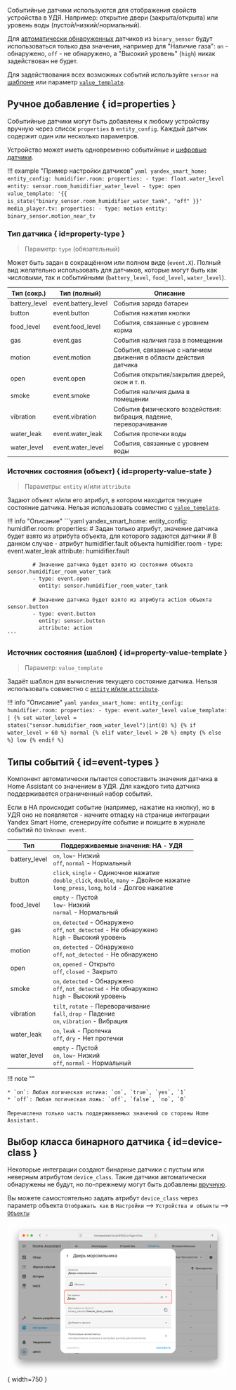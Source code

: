Событийные датчики используются для отображения свойств устройства в УДЯ. Например: открытие двери (закрыта/открыта) или уровень воды (пустой/низкий/нормальный).

Для [автоматически обнаруженных](../../supported-devices.md#event-sensor) датчиков из `binary_sensor` будут использоваться только два значения,
например для "Наличие газа": `on` - обнаружено, `off` - не обнаружено, а "Высокий уровень" (`high`) никак задействован не будет.

Для задействования всех возможных событий используйте `sensor` на [шаблоне](https://www.home-assistant.io/integrations/template/#state-based-template-binary-sensors-buttons-images-numbers-selects-and-sensors) или параметр [`value_template`](#property-value-template).

## Ручное добавление { id=properties }

Событийные датчики могут быть добавлены к любому устройству вручную через список `properties` в `entity_config`.
Каждый датчик содержит один или несколько параметров.

Устройство может иметь одновременно событийные и [цифровые датчики](float.md).

!!! example "Пример настройки датчиков"
    ```yaml
    yandex_smart_home:
      entity_config:
        humidifier.room:
          properties:
            - type: float.water_level
              entity: sensor.room_humidifier_water_level
            - type: open
              value_template: '{{ is_state("binary_sensor.room_humidifier_water_tank", "off" }}'
        media_player.tv:
          properties:
            - type: motion
              entity: binary_sensor.motion_near_tv
    ```

### Тип датчика { id=property-type }

> Параметр: `type` (обязательный)

Может быть задан в сокращённом или полном виде (`event.X`). Полный вид желательно использовать для датчиков, которые могут быть как числовыми, так и событийными (`battery_level`, `food_level`, `water_level`).

| Тип (сокр.)   | Тип (полный)        | Описание                                                            |
| ------------- | ------------------- | ------------------------------------------------------------------- |
| battery_level | event.battery_level | События заряда батареи                                              |
| button        | event.button        | События нажатия кнопки                                              |
| food_level    | event.food_level    | События, связанные с уровнем корма                                  |
| gas           | event.gas           | События наличия газа в помещении                                    |
| motion        | event.motion        | События, связанные с наличием движения в области действия датчика   |
| open          | event.open          | События открытия/закрытия дверей, окон и т. п.                      |
| smoke         | event.smoke         | События наличия дыма в помещении                                    |
| vibration     | event.vibration     | События физического воздействия: вибрация, падение, переворачивание |
| water_leak    | event.water_leak    | События протечки воды                                               |
| water_level   | event.water_level   | События, связанные с уровнем воды                                   |

### Источник состояния (объект) { id=property-value-state }

> Параметры: `entity` и/или `attribute`

Задают объект и/или его атрибут, в котором находится текущее состояние датчика. Нельзя использовать совместно с [`value_template`](#property-value-template).

!!! info "Описание"
    ```yaml
    yandex_smart_home:
      entity_config:
        humidifier.room:
          properties:
            # Задан только атрибут, значение датчика будет взято из атрибута объекта, для которого задаются датчики
            # В данном случае - атрибут humidifier.fault объекта humidifier.room
            - type: event.water_leak
              attribute: humidifier.fault

            # Значение датчика будет взято из состояния объекта sensor.humidifier_room_water_tank
            - type: event.open
              entity: sensor.humidifier_room_water_tank

            # Значение датчика будет взято из атрибута action объекта sensor.button
            - type: event.button
              entity: sensor.button
              attribute: action
    ```

### Источник состояния (шаблон) { id=property-value-template }

> Параметр: `value_template`

Задаёт шаблон для вычисления текущего состояние датчика. Нельзя использовать совместно с [`entity` и/или `attribute`](#property-value-state).

!!! info "Описание"
    ```yaml
    yandex_smart_home:
      entity_config:
        humidifier.room:
          properties:
            - type: event.water_level
              value_template: |
                {% set water_level = states("sensor.humidifier_room_water_level")|int(0) %}
                {% if water_level > 60 %}
                  normal
                {% elif water_level > 20 %}
                  empty
                {% else %}
                  low
                {% endif %}
    ```

## Типы событий { id=event-types }

Компонент автоматически пытается сопоставить значения датчика в Home Assistant со значением в УДЯ. Для каждого типа датчика поддерживается ограниченный набор событий.

Если в HA происходит событие (например, нажатие на кнопку), но в УДЯ оно не появляется - начните отладку на странице интеграции Yandex Smart Home, сгенерируйте событие и поищите в журнале событий по `Unknown event`.

| Тип           | Поддерживаемые значения: HA - УДЯ                                                                                                            |
| ------------- | -------------------------------------------------------------------------------------------------------------------------------------------- |
| battery_level | `on`, `low`- Низкий<br>`off`, `normal` - Нормальный                                                                                          |
| button        | `click`, `single` - Одиночное нажатие<br>`double_click`, `double`, `many` - Двойное нажатие<br>`long_press`, `long`, `hold` - Долгое нажатие |
| food_level    | `empty` - Пустой<br>`low`- Низкий<br>`normal` - Нормальный                                                                                   |
| gas           | `on`, `detected` - Обнаружено<br>`off`, `not_detected` - Не обнаружено<br>`high` - Высокий уровень                                           |
| motion        | `on`, `detected` - Обнаружено<br>`off`, `not_detected` - Не обнаружено                                                                       |
| open          | `on`, `opened` - Открыто<br >`off`, `closed` - Закрыто                                                                                       |
| smoke         | `on`, `detected` - Обнаружено<br>`off`, `not_detected` - Не обнаружено<br>`high` - Высокий уровень                                           |
| vibration     | `tilt`, `rotate` - Переворачивание<br>`fall`, `drop` - Падение<br>`on`, `vibration` - Вибрация                                               |
| water_leak    | `on`, `leak` - Протечка<br>`off`, `dry` - Нет протечки                                                                                       |
| water_level   | `empty` - Пустой<br>`on`, `low`- Низкий<br>`off`, `normal` - Нормальный                                                                      |

!!! note ""

    * `on`: Любая логическая истина: `on`, `true`, `yes`, `1`
    * `off`: Любая логическая ложь: `off`, `false`, `no`, `0`

    Перечислена только часть поддерживаемых значений со стороны Home Assistant.

## Выбор класса бинарного датчика { id=device-class }

Некоторые интеграции создают бинарные датчики с пустым или неверным атрибутом `device_class`. Такие датчики автоматически обнаружены не будут, но по-прежнему могут
быть добавлены [вручную](#properties).

Вы можете самостоятельно задать атрибут `device_class` через параметр объекта `Отображать как` в `Настройки` --> `Устройства и объекты` --> [`Объекты`](https://my.home-assistant.io/redirect/entities/)

![](../../assets/images/devices/sensor/binary-device-class.png){ width=750 }
